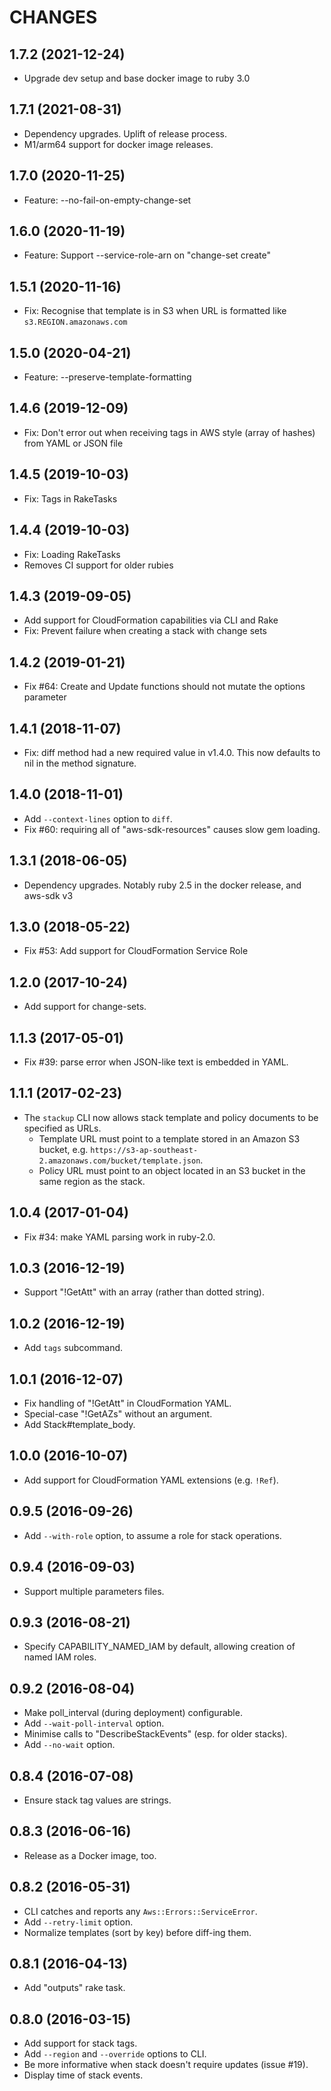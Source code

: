 # CHANGES

## 1.7.2 (2021-12-24)

* Upgrade dev setup and base docker image to ruby 3.0

## 1.7.1 (2021-08-31)

* Dependency upgrades. Uplift of release process.
* M1/arm64 support for docker image releases.

## 1.7.0 (2020-11-25)

* Feature: --no-fail-on-empty-change-set

## 1.6.0 (2020-11-19)

* Feature: Support --service-role-arn on "change-set create"

## 1.5.1 (2020-11-16)

* Fix: Recognise that template is in S3 when URL is formatted like `s3.REGION.amazonaws.com`

## 1.5.0 (2020-04-21)

* Feature: --preserve-template-formatting

## 1.4.6 (2019-12-09)

* Fix: Don't error out when receiving tags in AWS style (array of hashes) from YAML or JSON file

## 1.4.5 (2019-10-03)

* Fix: Tags in RakeTasks

## 1.4.4 (2019-10-03)

* Fix: Loading RakeTasks
* Removes CI support for older rubies

## 1.4.3 (2019-09-05)

* Add support for CloudFormation capabilities via CLI and Rake
* Fix: Prevent failure when creating a stack with change sets

## 1.4.2 (2019-01-21)

* Fix #64: Create and Update functions should not mutate the options parameter

## 1.4.1 (2018-11-07)

* Fix: diff method had a new required value in v1.4.0. This now defaults to nil in the method signature.

## 1.4.0 (2018-11-01)

* Add `--context-lines` option to `diff`.
* Fix #60: requiring all of "aws-sdk-resources" causes slow gem loading.

## 1.3.1 (2018-06-05)

* Dependency upgrades. Notably ruby 2.5 in the docker release, and aws-sdk v3

## 1.3.0 (2018-05-22)

* Fix #53: Add support for CloudFormation Service Role

## 1.2.0 (2017-10-24)

* Add support for change-sets.

## 1.1.3 (2017-05-01)

* Fix #39: parse error when JSON-like text is embedded in YAML.

## 1.1.1 (2017-02-23)

* The `stackup` CLI now allows stack template and policy documents to be specified as URLs.
  * Template URL must point to a template stored in an Amazon S3 bucket, e.g. `https://s3-ap-southeast-2.amazonaws.com/bucket/template.json`.
  * Policy URL must point to an object located in an S3 bucket in the same region as the stack.

## 1.0.4 (2017-01-04)

* Fix #34: make YAML parsing work in ruby-2.0.

## 1.0.3 (2016-12-19)

* Support "!GetAtt" with an array (rather than dotted string).

## 1.0.2 (2016-12-19)

* Add `tags` subcommand.

## 1.0.1 (2016-12-07)

* Fix handling of "!GetAtt" in CloudFormation YAML.
* Special-case "!GetAZs" without an argument.
* Add Stack#template_body.

## 1.0.0 (2016-10-07)

* Add support for CloudFormation YAML extensions (e.g. `!Ref`).

## 0.9.5 (2016-09-26)

* Add `--with-role` option, to assume a role for stack operations.

## 0.9.4 (2016-09-03)

* Support multiple parameters files.

## 0.9.3 (2016-08-21)

* Specify CAPABILITY_NAMED_IAM by default, allowing creation of named IAM roles.

## 0.9.2 (2016-08-04)

* Make poll_interval (during deployment) configurable.
* Add `--wait-poll-interval` option.
* Minimise calls to "DescribeStackEvents" (esp. for older stacks).
* Add `--no-wait` option.

## 0.8.4 (2016-07-08)

* Ensure stack tag values are strings.

## 0.8.3 (2016-06-16)

* Release as a Docker image, too.

## 0.8.2 (2016-05-31)

* CLI catches and reports any `Aws::Errors::ServiceError`.
* Add `--retry-limit` option.
* Normalize templates (sort by key) before diff-ing them.

## 0.8.1 (2016-04-13)

* Add "outputs" rake task.

## 0.8.0 (2016-03-15)

* Add support for stack tags.
* Add `--region` and `--override` options to CLI.
* Be more informative when stack doesn't require updates (issue #19).
* Display time of stack events.

